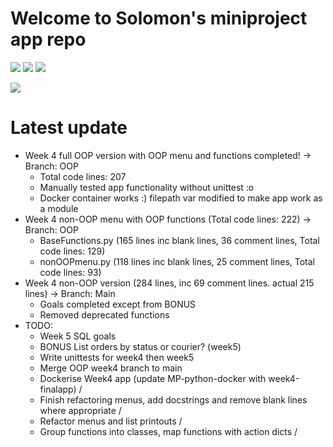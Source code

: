 # Welcome to Solomon's miniproject app repo

<img src = "https://img.shields.io/badge/last%20commit-06%2F01%2F2022%2010%3A06-red"> <img src = "https://img.shields.io/badge/please%20add-CI%2FCD%20shields%3F-red"> <img src = "https://img.shields.io/badge/Python%20Version-3.9.7-blue">

<img src="/pikachuwow.gif?raw=true">

# Latest update

* Week 4 full OOP version with OOP menu and functions completed! -> Branch: OOP
  * Total code lines: 207
  * Manually tested app functionality without unittest :o
  * Docker container works :) filepath var modified to make app work as a module
* Week 4 non-OOP menu with OOP functions (Total code lines: 222) -> Branch: OOP
  * BaseFunctions.py (165 lines inc blank lines, 36 comment lines, Total code lines: 129)
  * nonOOPmenu.py (118 lines inc blank lines, 25 comment lines, Total code lines: 93)
* Week 4 non-OOP version (284 lines, inc 69 comment lines. actual 215 lines) -> Branch: Main
  * Goals completed except from BONUS
  * Removed deprecated functions
* TODO:
  * Week 5 SQL goals
  * BONUS List orders by status or courier? (week5)
  * Write unittests for week4 then week5
  * Merge OOP week4 branch to main
  * Dockerise Week4 app (update MP-python-docker with week4-finalapp) /
  * Finish refactoring menus, add docstrings and remove blank lines where appropriate /
  * Refactor menus and list printouts /
  * Group functions into classes, map functions with action dicts /
